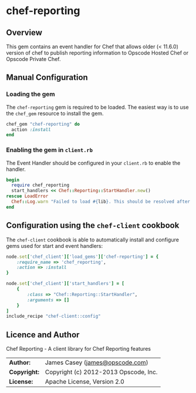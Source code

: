 # chef-reporting

## Overview

This gem contains an event handler for Chef that allows older (< 11.6.0)
version of chef to publish reporting information to Opscode Hosted Chef
or Opscode Private Chef.

## Manual Configuration

### Loading the gem
The `chef-reporting` gem is required to be loaded.  The easiest way is
to use the `chef_gem` resource to install the gem.


```ruby
chef_gem "chef-reporting" do
  action :install
end
```

### Enabling the gem in `client.rb`

The Event Handler should be configured in your `client.rb` to enable the
handler.

```ruby
begin
  require chef_reporting
  start_handlers << Chef::Reporting::StartHandler.new()
rescue LoadError
  Chef::Log.warn "Failed to load #{lib}. This should be resolved after a chef run."
end
```

## Configuration using the `chef-client` cookbook
The `chef-client` cookbook is able to automatically install and
configure gems used for start and event handlers:

```ruby
node.set['chef_client']['load_gems']['chef-reporting'] = {
    :require_name => 'chef_reporting',
    :action => :install
}

node.set['chef_client']['start_handlers'] = [
    {
        :class => "Chef::Reporting::StartHandler",
        :arguments => []
    }
]
include_recipe "chef-client::config"
```

## Licence and Author

Chef Reporting - A client library for Chef Reporting features

|                      |                                          |
|:---------------------|:-----------------------------------------|
| **Author:**          | James Casey (<james@opscode.com>)
| **Copyright:**       | Copyright (c) 2012-2013 Opscode, Inc.
| **License:**         | Apache License, Version 2.0
